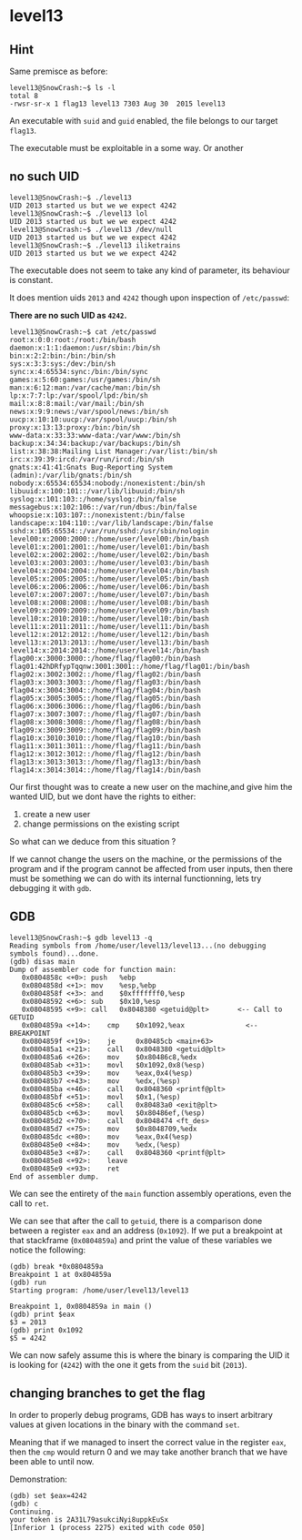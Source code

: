 # level13

## Hint

Same premisce as before:

```shell-session
level13@SnowCrash:~$ ls -l
total 8
-rwsr-sr-x 1 flag13 level13 7303 Aug 30  2015 level13
```

An executable with `suid` and `guid` enabled, the file belongs to our target `flag13`.

The executable must be exploitable in a some way. Or another

## no such UID

```shell-session
level13@SnowCrash:~$ ./level13
UID 2013 started us but we we expect 4242
level13@SnowCrash:~$ ./level13 lol
UID 2013 started us but we we expect 4242
level13@SnowCrash:~$ ./level13 /dev/null
UID 2013 started us but we we expect 4242
level13@SnowCrash:~$ ./level13 iliketrains
UID 2013 started us but we we expect 4242
```

The executable does not seem to take any kind of parameter, its behaviour is constant.

It does mention uids `2013` and `4242` though upon inspection of `/etc/passwd`:

**There are no such UID as `4242`.**

```shell-session
level13@SnowCrash:~$ cat /etc/passwd
root:x:0:0:root:/root:/bin/bash
daemon:x:1:1:daemon:/usr/sbin:/bin/sh
bin:x:2:2:bin:/bin:/bin/sh
sys:x:3:3:sys:/dev:/bin/sh
sync:x:4:65534:sync:/bin:/bin/sync
games:x:5:60:games:/usr/games:/bin/sh
man:x:6:12:man:/var/cache/man:/bin/sh
lp:x:7:7:lp:/var/spool/lpd:/bin/sh
mail:x:8:8:mail:/var/mail:/bin/sh
news:x:9:9:news:/var/spool/news:/bin/sh
uucp:x:10:10:uucp:/var/spool/uucp:/bin/sh
proxy:x:13:13:proxy:/bin:/bin/sh
www-data:x:33:33:www-data:/var/www:/bin/sh
backup:x:34:34:backup:/var/backups:/bin/sh
list:x:38:38:Mailing List Manager:/var/list:/bin/sh
irc:x:39:39:ircd:/var/run/ircd:/bin/sh
gnats:x:41:41:Gnats Bug-Reporting System (admin):/var/lib/gnats:/bin/sh
nobody:x:65534:65534:nobody:/nonexistent:/bin/sh
libuuid:x:100:101::/var/lib/libuuid:/bin/sh
syslog:x:101:103::/home/syslog:/bin/false
messagebus:x:102:106::/var/run/dbus:/bin/false
whoopsie:x:103:107::/nonexistent:/bin/false
landscape:x:104:110::/var/lib/landscape:/bin/false
sshd:x:105:65534::/var/run/sshd:/usr/sbin/nologin
level00:x:2000:2000::/home/user/level00:/bin/bash
level01:x:2001:2001::/home/user/level01:/bin/bash
level02:x:2002:2002::/home/user/level02:/bin/bash
level03:x:2003:2003::/home/user/level03:/bin/bash
level04:x:2004:2004::/home/user/level04:/bin/bash
level05:x:2005:2005::/home/user/level05:/bin/bash
level06:x:2006:2006::/home/user/level06:/bin/bash
level07:x:2007:2007::/home/user/level07:/bin/bash
level08:x:2008:2008::/home/user/level08:/bin/bash
level09:x:2009:2009::/home/user/level09:/bin/bash
level10:x:2010:2010::/home/user/level10:/bin/bash
level11:x:2011:2011::/home/user/level11:/bin/bash
level12:x:2012:2012::/home/user/level12:/bin/bash
level13:x:2013:2013::/home/user/level13:/bin/bash
level14:x:2014:2014::/home/user/level14:/bin/bash
flag00:x:3000:3000::/home/flag/flag00:/bin/bash
flag01:42hDRfypTqqnw:3001:3001::/home/flag/flag01:/bin/bash
flag02:x:3002:3002::/home/flag/flag02:/bin/bash
flag03:x:3003:3003::/home/flag/flag03:/bin/bash
flag04:x:3004:3004::/home/flag/flag04:/bin/bash
flag05:x:3005:3005::/home/flag/flag05:/bin/bash
flag06:x:3006:3006::/home/flag/flag06:/bin/bash
flag07:x:3007:3007::/home/flag/flag07:/bin/bash
flag08:x:3008:3008::/home/flag/flag08:/bin/bash
flag09:x:3009:3009::/home/flag/flag09:/bin/bash
flag10:x:3010:3010::/home/flag/flag10:/bin/bash
flag11:x:3011:3011::/home/flag/flag11:/bin/bash
flag12:x:3012:3012::/home/flag/flag12:/bin/bash
flag13:x:3013:3013::/home/flag/flag13:/bin/bash
flag14:x:3014:3014::/home/flag/flag14:/bin/bash
```

Our first thought was to create a new user on the machine,and give him the wanted UID, but we dont have the rights to either:
1. create a new user
2. change permissions on the existing script

So what can we deduce from this situation ?

If we cannot change the users on the machine, or the permissions of the program and if the program cannot be affected from user inputs, then there must be something we can do with its internal functionning, lets try debugging it with `gdb`.

## GDB

```shell-session
level13@SnowCrash:~$ gdb level13 -q
Reading symbols from /home/user/level13/level13...(no debugging symbols found)...done.
(gdb) disas main
Dump of assembler code for function main:
   0x0804858c <+0>:	push   %ebp
   0x0804858d <+1>:	mov    %esp,%ebp
   0x0804858f <+3>:	and    $0xfffffff0,%esp
   0x08048592 <+6>:	sub    $0x10,%esp
   0x08048595 <+9>:	call   0x8048380 <getuid@plt>       <-- Call to GETUID
   0x0804859a <+14>:	cmp    $0x1092,%eax               <-- BREAKPOINT  
   0x0804859f <+19>:	je     0x80485cb <main+63>
   0x080485a1 <+21>:	call   0x8048380 <getuid@plt>
   0x080485a6 <+26>:	mov    $0x80486c8,%edx
   0x080485ab <+31>:	movl   $0x1092,0x8(%esp)
   0x080485b3 <+39>:	mov    %eax,0x4(%esp)
   0x080485b7 <+43>:	mov    %edx,(%esp)
   0x080485ba <+46>:	call   0x8048360 <printf@plt>
   0x080485bf <+51>:	movl   $0x1,(%esp)
   0x080485c6 <+58>:	call   0x80483a0 <exit@plt>
   0x080485cb <+63>:	movl   $0x80486ef,(%esp)
   0x080485d2 <+70>:	call   0x8048474 <ft_des>
   0x080485d7 <+75>:	mov    $0x8048709,%edx
   0x080485dc <+80>:	mov    %eax,0x4(%esp)
   0x080485e0 <+84>:	mov    %edx,(%esp)
   0x080485e3 <+87>:	call   0x8048360 <printf@plt>
   0x080485e8 <+92>:	leave
   0x080485e9 <+93>:	ret
End of assembler dump.
```

We can see the entirety of the `main` function assembly operations, even the call to `ret`.

We can see that after the call to `getuid`, there is a comparison done between a register `eax` and an address (`0x1092`). If we put a breakpoint at that stackframe (`0x0804859a`) and print the value of these variables we notice the following:

```shell-session
(gdb) break *0x0804859a
Breakpoint 1 at 0x804859a
(gdb) run
Starting program: /home/user/level13/level13

Breakpoint 1, 0x0804859a in main ()
(gdb) print $eax
$3 = 2013
(gdb) print 0x1092
$5 = 4242
```

We can now safely assume this is where the binary is comparing the UID it is looking for (`4242`) with the one it gets from the `suid` bit (`2013`).

## changing branches to get the flag

In order to properly debug programs, GDB has ways to insert arbitrary values at given locations in the binary with the command `set`.

Meaning that if we managed to insert the correct value in the register `eax`, then the `cmp` would return 0 and we may take another branch that we have been able to until now.

Demonstration:
```shell-session
(gdb) set $eax=4242
(gdb) c
Continuing.
your token is 2A31L79asukciNyi8uppkEuSx
[Inferior 1 (process 2275) exited with code 050]
```
